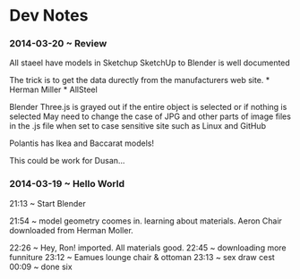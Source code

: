 Dev Notes
=========

### 2014-03-20 ~ Review
All staeel have models in Sketchup
SketchUp to Blender is well documented

The trick is to get the data durectly from the manufacturers web site.
	* Herman Miller
	* AllSteel

Blender Three.js is grayed out if the entire object is selected or if nothing is selected
May need to change the case of JPG and other parts of image files in the .js file when set to case sensitive site such as Linux and GitHub

Polantis has Ikea and Baccarat models!

This could be work for Dusan...

### 2014-03-19 ~ Hello World
21:13  ~ Start Blender

21:54 ~  model geometry coomes in. learning about materials.
Aeron Chair downloaded from Herman Moller.

22:26 ~  Hey, Ron! imported. All materials good.
22:45 ~  downloading more funniture
23:12 ~  Eamues lounge chair & ottoman
23:13 ~ sex draw cest
00:09 ~  done six
